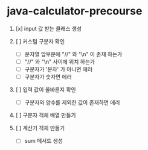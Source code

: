 # java-calculator-precourse

1. [x] input 값 받는 클래스 생성

2. [ ] 커스텀 구분자 확인
    - [ ] 문자열 앞부분에 "//" 와 "\n" 이 존재 하는가
    - [ ] "//" 와 "\n" 사이에 위치 하는가
    - [ ] 구분자가 '문자' 가 아니면 에러
    - [ ] 구분자가 숫자면 에러

3. [ ] 입력 값이 올바른지 확인
    - [ ] 구분자와 양수를 제외한 값이 존재하면 에러

4. [ ] 구분자 객체 배열 만들기

5. [ ] 계산기 객체 만들기
    - [ ] sum 메서드 생성